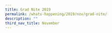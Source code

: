 ```yaml
---
title: Grad Nite 2019
permalink: /whats-happening/2019/nov/grad-nite/
description: ""
third_nav_title: November
---
```

